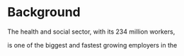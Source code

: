 # Background

The health and social sector, with its 234 million workers,

is one of the biggest and fastest growing employers in the